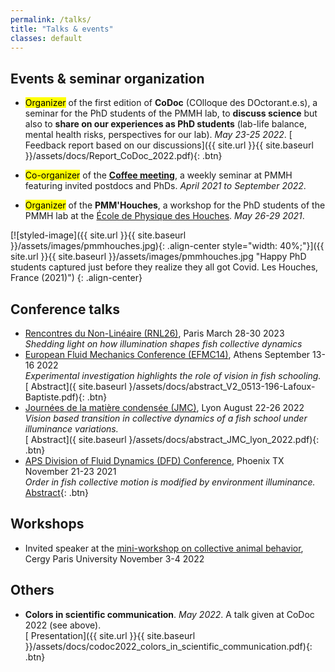 ```yaml
---
permalink: /talks/
title: "Talks & events"
classes: default
---
```

## Events & seminar organization

* <mark>Organizer</mark> of the first edition of **CoDoc** (COlloque des DOctorant.e.s), a seminar for the PhD students of the PMMH lab, to **discuss science** but also to **share on our experiences as PhD students** (lab-life balance, mental health risks, perspectives for our lab). _May 23-25 2022_.
 [<i class="fas fa-file-pdf"></i> Feedback report based on our discussions]({{ site.url }}{{ site.baseurl }}/assets/docs/Report_CoDoc_2022.pdf){: .btn}

* <mark>Co-organizer</mark> of the [**Coffee meeting**](https://www.pmmh.espci.fr/?-Seminaire-Cafe-Interne-), a weekly seminar at PMMH featuring invited postdocs and PhDs. _April 2021 to September 2022_.

* <mark>Organizer</mark> of the **PMM'Houches**, a workshop for the PhD students of the PMMH lab at the [École de Physique des Houches](https://www.houches-school-physics.com/). _May 26-29 2021_.  

[![styled-image]({{ site.url }}{{ site.baseurl }}/assets/images/pmmhouches.jpg){: .align-center style="width: 40%;"}]({{ site.url }}{{ site.baseurl }}/assets/images/pmmhouches.jpg "Happy PhD students captured just before they realize they all got Covid. Les Houches, France (2021)")
{: .align-center}

## Conference talks
* [Rencontres du Non-Linéaire (RNL26)](http://nonlineaire.univ-lille1.fr/SNL/), Paris March 28-30 2023  
*Shedding light on how illumination shapes fish collective dynamics*  
* [European Fluid Mechanics Conference (EFMC14)](https://www.efmc14.org/), Athens September 13-16 2022  
*Experimental investigation highlights the role of vision in fish schooling.*  
[<i class="fas fa-file-pdf"></i> Abstract]({ site.baseurl }/assets/docs/abstract_V2_0513-196-Lafoux-Baptiste.pdf){: .btn}
* [Journées de la matière condensée (JMC)](https://www.sfpnet.fr/journees-de-la-matiere-condensee-jmc-2022), Lyon August 22-26 2022  
_Vision based transition in collective dynamics of a fish school under illuminance variations._  
[<i class="fas fa-file-pdf"></i> Abstract]({ site.baseurl }/assets/docs/abstract_JMC_lyon_2022.pdf){: .btn}
* [APS Division of Fluid Dynamics (DFD) Conference](https://www.apsdfd2021.org/), Phoenix TX November 21-23 2021  
_Order in fish collective motion is modified by environment illuminance._  
[<i class="fas fa-file-pdf"></i> Abstract](https://meetings.aps.org/Meeting/MAR22/Session/Y11.7){: .btn}

## Workshops
* Invited speaker at the [mini-workshop on collective animal behavior](https://perso.u-cergy.fr/~pmperuani/animal_behavior.html), Cergy Paris University November 3-4 2022 

## Others
* **Colors in scientific communication**. _May 2022_. A talk given at CoDoc 2022 (see above).  
[<i class="fas fa-file-pdf"></i> Presentation]({{ site.url }}{{ site.baseurl }}/assets/docs/codoc2022_colors_in_scientific_communication.pdf){: .btn}










